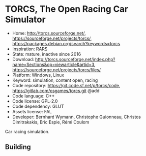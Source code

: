# TORCS, The Open Racing Car Simulator

- Home: http://torcs.sourceforge.net/, https://sourceforge.net/projects/torcs/, https://packages.debian.org/search?keywords=torcs
- Inspiration: RARS
- State: mature, inactive since 2016
- Download: http://torcs.sourceforge.net/index.php?name=Sections&op=viewarticle&artid=3, https://sourceforge.net/projects/torcs/files/
- Platform: Windows, Linux
- Keyword: simulation, content open, racing
- Code repository: https://git.code.sf.net/p/torcs/code, https://gitlab.com/osgames/torcs.git @add
- Code language: C++
- Code license: GPL-2.0
- Code dependency: GLUT
- Assets license: FAL
- Developer: Bernhard Wymann, Christophe Guionneau, Christos Dimitrakakis, Eric Espie, Rémi Coulom

Car racing simulation.

## Building
